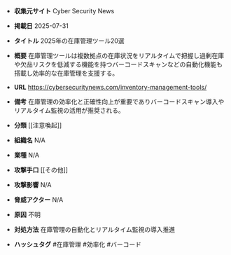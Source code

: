 - **収集元サイト**
Cyber Security News

- **掲載日**
2025-07-31

- **タイトル**
2025年の在庫管理ツール20選

- **概要**
在庫管理ツールは複数拠点の在庫状況をリアルタイムで把握し過剰在庫や欠品リスクを低減する機能を持つバーコードスキャンなどの自動化機能も搭載し効率的な在庫管理を支援する。

- **URL**
https://cybersecuritynews.com/inventory-management-tools/

- **備考**
在庫管理の効率化と正確性向上が重要でありバーコードスキャン導入やリアルタイム監視の活用が推奨される。

- **分類**
[[注意喚起]]

- **組織名**
N/A

- **業種**
N/A

- **攻撃手口**
[[その他]]

- **攻撃影響**
N/A

- **脅威アクター**
N/A

- **原因**
不明

- **対処方法**
在庫管理の自動化とリアルタイム監視の導入推進

- **ハッシュタグ**
#在庫管理 #効率化 #バーコード
